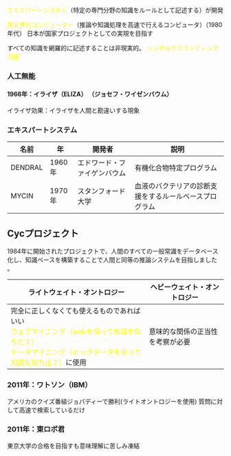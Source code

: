 
<font color="#ffff00">エキスパートシステム</font>（特定の専門分野の知識をルールとして記述する）が開発

<font color="#ffff00">第五世代コンピューター</font>（推論や知識処理を高速で行えるコンピュータ）（1980年代）
日本が国家プロジェクトとしての実現を目指す

すべての知識を網羅的に記述することは非現実的。
<font color="#ffff00">シンボルグラウンディング問題</font>


### 人工無能
#### 1966年：イライザ（ELIZA） （ジョセフ・ワイゼンバウム）
イライザ効果：イライザを人間と勘違いする現象
### エキスパートシステム

| 名前      | 年     | 開発者            | 説明                          |
| ------- | ----- | -------------- | --------------------------- |
| DENDRAL | 1960年 | エドワード・ファイゲンバウム | 有機化合物特定プログラム                |
| MYCIN   | 1970年 | スタンフォード大学      | 血液のバクテリアの診断支援をするルールベースプログラム |
## Cycプロジェクト
1984年に開始されたプロジェクトで、人間のすべての一般常識をデータベース化し、知識ベースを構築することで人間と同等の推論システムを目指しました 。

| ライトウェイト・オントロジー                                                                                                                                | ヘビーウェイト・オントロジー   |
| --------------------------------------------------------------------------------------------------------------------------------------------- | ---------------- |
| 完全に正しくなくても使えるものであればいい<br><font color="#ffff00">ウェブマイニング（webを探って知識を取りだす）</font><br><font color="#ffff00">データマイニング（ビックデータを使って知識を取り出す）</font>に使用 | 意味的な関係の正当性を考察が必要 |
### 2011年：ワトソン（IBM）
アメリカのクイズ番組ジョパディーで勝利(ライトオントロジーを使用)
質問に対して高速で検索しているだけ
### 2011年：東ロボ君
東京大学の合格を目指すも意味理解に苦しみ凍結
